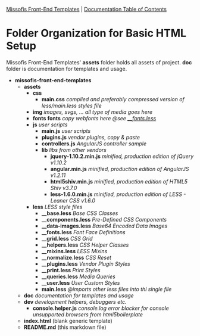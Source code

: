 [Missofis Front-End Templates](http://missofis.com) | [Documentation Table of Contents](TOC.md)

# Folder Organization for Basic HTML Setup

Missofis Front-End Templates' __assets__ folder holds all assets of project. __doc__ folder is documentation for templates and usage.

* __missofis-front-end-templates__
    * __assets__
        * __css__
            * __main.css__ _compiled and preferably compressed version of less/main.less styles file_
        * __img__ _images, svgs, ... all type of media goes here_
        * __fonts__ __fonts__ _copy webfonts here @see [\_\_fonts.less](../assets/less/\_\_fonts.less)_
        * __js__ _user scripts_
            * __main.js__ _user scripts_
            * __plugins.js__ _vendor plugins, copy & paste_
            * __controllers.js__ _AngularJS controller sample_
            * __lib__ _libs from other vendors_
                * __jquery-1.10.2.min.js__ _minified, production edition of jQuery v1.10.2_
                * __angular.min.js__ _minified, production edition of AngularJS v1.2.11_
                * __html5shiv.min.js__ _minified, production edition of HTML5 Shiv v3.7.0_
                * __less-1.6.0.min.js__ _minified, production edition of LESS - Leaner CSS v1.6.0_
        * __less__ _LESS style files_
            * __\_\_base.less__ _Base CSS Classes_
            * __\_\_components.less__ _Pre-Defined CSS Components_
            * __\_\_data-images.less__ _Base64 Encoded Data Images_
            * __\_\_fonts.less__ _Font Face Definitions_
            * __\_\_grid.less__ _CSS Grid_
            * __\_\_helpers.less__ _CSS Helper Classes_
            * __\_\_mixins.less__ _LESS Mixins_
            * __\_\_normalize.less__ _CSS Reset_
            * __\_\_plugins.less__ _Vendor Plugin Styles_
            * __\_\_print.less__ _Print Styles_
            * __\_\_queries.less__ _Media Queries_
            * __\_\_user.less__ _User Custom Styles_
            * __main.less__ _@imports other less files into thi single file_
    * __doc__ _documentation for templates and usage_
    * __dev__ _development helpers, debuggers etc._
        * __console.helper.js__ _console.log error blocker for console unsupported browsers from html5boilerplate_
    * __index.html__ (blank generic template)
    * __README.md__ (this markdown file)
    

